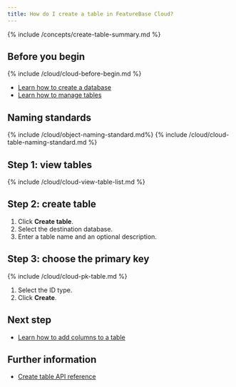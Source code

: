 ```yaml
---
title: How do I create a table in FeatureBase Cloud?
---
```


{% include /concepts/create-table-summary.md %}

## Before you begin

{% include /cloud/cloud-before-begin.md %}
* [Learn how to create a database](/cloud/cloud-setup/creating-database)
* [Learn how to manage tables](/cloud/cloud-tables/cloud-table-manage)

## Naming standards

{% include /cloud/object-naming-standard.md%}
{% include /cloud/cloud-table-naming-standard.md %}

## Step 1: view tables

{% include /cloud/cloud-view-table-list.md %}

## Step 2: create table

1. Click **Create table**.
2. Select the destination database.
3. Enter a table name and an optional description.

## Step 3: choose the primary key

{% include /cloud/cloud-pk-table.md %}

1. Select the ID type.
2. Click **Create**.

## Next step

* [Learn how to add columns to a table](/cloud/cloud-tables/cloud-table-add-column)

## Further information

* [Create table API reference](https://api-docs-featurebase-cloud.redoc.ly/v2#operation/createTable)
